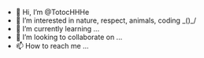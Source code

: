 - 👋 Hi, I’m @TotocHHHe
- 👀 I’m interested in nature, respect, animals, coding \_()_/
- 🌱 I’m currently learning ...
- 💞️ I’m looking to collaborate on ...
- 📫 How to reach me ...

<!---
TotocHHHe/TotocHHHe is a ✨ special ✨ repository because its `README.md` (this file) appears on your GitHub profile.
You can click the Preview link to take a look at your changes.
--->
